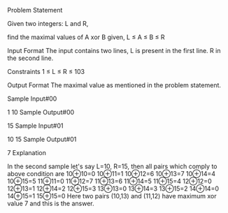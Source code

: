 Problem Statement

Given two integers: L and R,

find the maximal values of A xor B given, L ≤ A ≤ B ≤ R

Input Format 
The input contains two lines, L is present in the first line. 
R in the second line.

Constraints 
1 ≤ L ≤ R ≤ 103

Output Format 
The maximal value as mentioned in the problem statement.

Sample Input#00

1
10
Sample Output#00

15
Sample Input#01

10
15
Sample Output#01

7
Explanation

In the second sample let's say L=10, R=15, then all pairs which comply to above condition are 
10⊕10=0 
10⊕11=1 
10⊕12=6 
10⊕13=7 
10⊕14=4 
10⊕15=5 
11⊕11=0 
11⊕12=7 
11⊕13=6 
11⊕14=5 
11⊕15=4 
12⊕12=0 
12⊕13=1 
12⊕14=2 
12⊕15=3 
13⊕13=0 
13⊕14=3 
13⊕15=2 
14⊕14=0 
14⊕15=1 
15⊕15=0 
Here two pairs (10,13) and (11,12) have maximum xor value 7 and this is the answer.